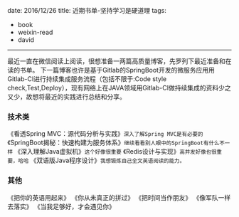 date: 2016/12/26
title: 近期书单-坚持学习是硬道理
tags: 
- book
- weixin-read
- david
---


最近一直在微信阅读上阅读，很想准备一两篇高质量博客，先罗列下最近准备和在读的书单。
下一篇博客也许是基于Gitlab的SpringBoot开发的微服务应用用Gitlab-CI进行持续集成服务流程（包括不限于:Code style check,Test,Deploy），现有网络上在JAVA领域用Gitlab-CI做持续集成的资料少之又少，故想将最近的实践进行总结和分享。

### 技术类

《看透Spring MVC：源代码分析与实践》`深入了解Spring MVC是有必要的`
《SpringBoot揭秘：快速构建为服务体系》`继续看看别人眼中的SpringBoot有什么不一样`
《深入理解Java虚拟机》`这个好像很重要`
《Redis设计与实现》`高并发好像也很重要，哈哈`
《双语版Java程序设计》`我想锻炼自己全文英语阅读的能力。`
<!-- more -->

### 其他

《把你的英语用起来》
《你从未真正的拼过》
《把时间当作朋友》
《像军队一样去落实》
《当我足够好，才会遇见你》



